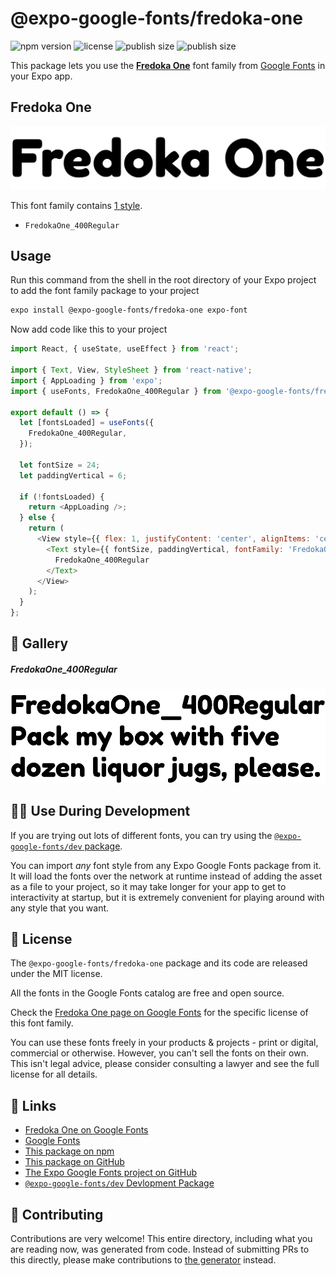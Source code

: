 # @expo-google-fonts/fredoka-one

![npm version](https://flat.badgen.net/npm/v/@expo-google-fonts/fredoka-one)
![license](https://flat.badgen.net/github/license/expo/google-fonts)
![publish size](https://flat.badgen.net/packagephobia/install/@expo-google-fonts/fredoka-one)
![publish size](https://flat.badgen.net/packagephobia/publish/@expo-google-fonts/fredoka-one)

This package lets you use the [**Fredoka One**](https://fonts.google.com/specimen/Fredoka+One) font family from [Google Fonts](https://fonts.google.com/) in your Expo app.

## Fredoka One

![Fredoka One](./font-family.png)

This font family contains [1 style](#-gallery).

- `FredokaOne_400Regular`

## Usage

Run this command from the shell in the root directory of your Expo project to add the font family package to your project
```sh
expo install @expo-google-fonts/fredoka-one expo-font
```

Now add code like this to your project
```js
import React, { useState, useEffect } from 'react';

import { Text, View, StyleSheet } from 'react-native';
import { AppLoading } from 'expo';
import { useFonts, FredokaOne_400Regular } from '@expo-google-fonts/fredoka-one';

export default () => {
  let [fontsLoaded] = useFonts({
    FredokaOne_400Regular,
  });

  let fontSize = 24;
  let paddingVertical = 6;

  if (!fontsLoaded) {
    return <AppLoading />;
  } else {
    return (
      <View style={{ flex: 1, justifyContent: 'center', alignItems: 'center' }}>
        <Text style={{ fontSize, paddingVertical, fontFamily: 'FredokaOne_400Regular' }}>
          FredokaOne_400Regular
        </Text>
      </View>
    );
  }
};

```

## 🔡 Gallery

##### FredokaOne_400Regular
![FredokaOne_400Regular](./FredokaOne_400Regular.ttf.png)


## 👩‍💻 Use During Development

If you are trying out lots of different fonts, you can try using the [`@expo-google-fonts/dev` package](https://github.com/expo/google-fonts/tree/master/font-packages/dev#readme).

You can import *any* font style from any Expo Google Fonts package from it. It will load the fonts
over the network at runtime instead of adding the asset as a file to your project, so it may take longer
for your app to get to interactivity at startup, but it is extremely convenient
for playing around with any style that you want.

## 📖 License

The `@expo-google-fonts/fredoka-one` package and its code are released under the MIT license.

All the fonts in the Google Fonts catalog are free and open source.

Check the [Fredoka One page on Google Fonts](https://fonts.google.com/specimen/Fredoka+One) for the specific license of this font family.

You can use these fonts freely in your products & projects - print or digital, commercial or otherwise. However, you can't sell the fonts on their own. This isn't legal advice, please consider consulting a lawyer and see the full license for all details.

## 🔗 Links

- [Fredoka One on Google Fonts](https://fonts.google.com/specimen/Fredoka+One)
- [Google Fonts](https://fonts.google.com/)
- [This package on npm](https://www.npmjs.com/package/@expo-google-fonts/fredoka-one)
- [This package on GitHub](https://github.com/expo/google-fonts/tree/master/font-packages/fredoka-one)
- [The Expo Google Fonts project on GitHub](https://github.com/expo/google-fonts)
- [`@expo-google-fonts/dev` Devlopment Package](https://github.com/expo/google-fonts/tree/master/font-packages/dev)

## 🤝 Contributing

Contributions are very welcome! This entire directory, including what you are reading now, was generated from code. Instead of submitting PRs to this directly, please make contributions to [the generator](https://github.com/expo/google-fonts/tree/master/packages/generator) instead.
